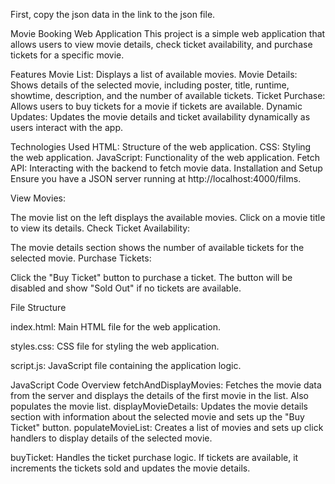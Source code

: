 First, copy the json data in the link to the json file.

Movie Booking Web Application
This project is a simple web application that allows users to view movie details, check ticket availability, and purchase tickets for a specific movie.

Features
Movie List: Displays a list of available movies.
Movie Details: Shows details of the selected movie, including poster, title, runtime, showtime, description, and the number of available tickets.
Ticket Purchase: Allows users to buy tickets for a movie if tickets are available.
Dynamic Updates: Updates the movie details and ticket availability dynamically as users interact with the app.



Technologies Used
HTML: Structure of the web application.
CSS: Styling the web application.
JavaScript: Functionality of the web application.
Fetch API: Interacting with the backend to fetch movie data.
Installation and Setup
Ensure you have a JSON server running at http://localhost:4000/films.


View Movies:

The movie list on the left displays the available movies.
Click on a movie title to view its details.
Check Ticket Availability:

The movie details section shows the number of available tickets for the selected movie.
Purchase Tickets:

Click the "Buy Ticket" button to purchase a ticket.
The button will be disabled and show "Sold Out" if no tickets are available.

File Structure

index.html: Main HTML file for the web application.

styles.css: CSS file for styling the web application.

script.js: JavaScript file containing the application logic.

JavaScript Code Overview
fetchAndDisplayMovies: Fetches the movie data from the server and displays the details of the first movie in the list. Also populates the movie list.
displayMovieDetails: Updates the movie details section with information about the selected movie and sets up the "Buy Ticket" button.
populateMovieList: Creates a list of movies and sets up click handlers to display details of the selected movie.

buyTicket: Handles the ticket purchase logic. If tickets are available, it increments the tickets sold and updates the movie details.
